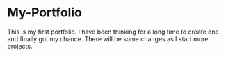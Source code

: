 # My-Portfolio
This is my first portfolio. I have been thinking for a long time to create one and finally got my chance. There will be some changes as I start more projects.
